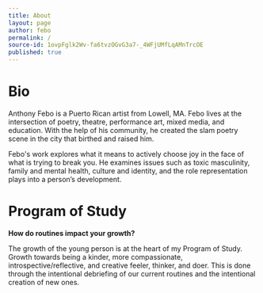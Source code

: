 ```yaml
---
title: About
layout: page
author: febo
permalink: /
source-id: 1ovpFglk2Wv-fa6tvzOGvG3a7-_4WFjUMfLqAMnTrcOE
published: true
---
```

# Bio

Anthony Febo is a Puerto Rican artist from Lowell, MA. Febo lives at the intersection of poetry, theatre, performance art, mixed media, and education. With the help of his community, he created the slam poetry scene in the city that birthed and raised him. 

Febo's work explores what it means to actively choose joy in the face of what is trying to break you. He examines issues such as toxic masculinity, family and mental health, culture and identity, and the role representation plays into a person’s development.  

# Program of Study

**How do routines impact your growth?**

The growth of the young person is at the heart of my Program of Study. Growth towards being a kinder, more compassionate, introspective/reflective, and creative feeler, thinker, and doer. This is done through the intentional debriefing of our current routines and the intentional creation of new ones.

